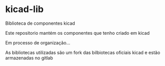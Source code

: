 # kicad-lib
Biblioteca de componentes kicad


Este repositorio mantém os componentes que tenho criado em kicad

Em processo de organização...


As bibliotecas utilizadas são um fork das bilbiotecas oficiais kicad e estão armazenadas no gitlab 

